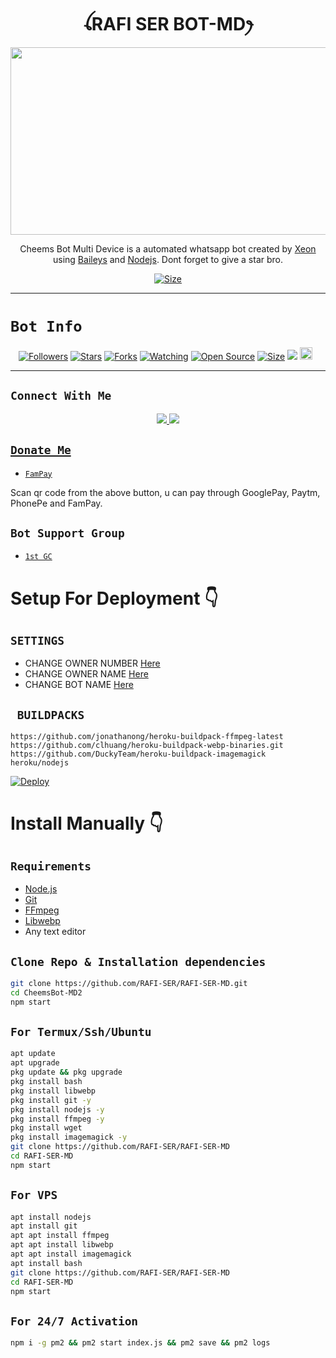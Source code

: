 <h1 align="center">ꪶRAFI SER BOT-MDꫂ<br></h1>
<p align="center">
  <img src="https://telegra.ph/file/8adfac9d34c43ce444fbf.jpg" width="540" height="300" />
</p>

<p align="center">
Cheems Bot Multi Device is a automated whatsapp bot created by <a href="https://github.com/DGXeon" target="_blank">Xeon</a> using <a href="https://github.com/adiwajshing/Baileys" target="_blank">Baileys</a> and <a href="https://github.com/nodejs" target="_blank">Nodejs</a>. Dont forget to give a star bro.
</p>

<p align="center">
<a href="https://youtu.be/imFIX-Wrt3s"><img title="Size" src="https://img.shields.io/badge/Tutorial-Video-green"></a>
</p>

------

# ```Bot Info```
<p align="center">
<a href="https://github.com/RAFI-SER/followers"><img title="Followers" src="https://img.shields.io/github/followers/RAFI-SER?color=red&style=flat-square"></a>
<a href="https://github.com/RAFI-SER/RAFI-SER-MD/stargazers/"><img title="Stars" src="https://img.shields.io/github/stars/RAFI-SER/RAFI-SER-MD?color=blue&style=flat-square"></a>
<a href="https://github.com/RAFI-SER/RAFI-SER-MD/network/members"><img title="Forks" src="https://img.shields.io/github/forks/RAFI-SER/RAFI-SER-MD?color=red&style=flat-square"></a>
<a href="https://github.com/RAFI-SER/RAFI-SER-MD/watchers"><img title="Watching" src="https://img.shields.io/github/watchers/RAFI-SER/RAFI-SER-MD?label=Watchers&color=blue&style=flat-square"></a>
<a href="https://github.com/RAFI-SER/RAFI-SER-MD"><img title="Open Source" src="https://img.shields.io/badge/Author-RAFI%20SER%20MD.-red?v=103"></a>
<a href="https://github.com/RAFI-SER/RAFI-SER-MD/"><img title="Size" src="https://img.shields.io/github/repo-size/RAFI-SER/RAFI-SER-MD?style=flat-square&color=green"></a>
<a href="https://hits.seeyoufarm.com"><img src="https://hits.seeyoufarm.com/api/count/incr/badge.svg?url=https%3A%2F%2Fgithub.com%2FRAFI-SER%2FRAFI-SER-MD&count_bg=%2379C83D&title_bg=%23555555&icon=probot.svg&icon_color=%2300FF6D&title=hits&edge_flat=false"/></a>
<a href="https://github.com/RAFI-SER/RAFI-SER-MD/graphs/commit-activity"><img height="20" src="https://img.shields.io/badge/Maintained%3F-yes-green.svg"></a>&nbsp;&nbsp;
</p>
<p align='center'>
    </p>

-------

## ```Connect With Me```
<p align="center">
<a href="https://wa.me/919605741366"><img src="https://img.shields.io/badge/Contact Xeon-25D366?style=for-the-badge&logo=whatsapp&logoColor=white" />
<a href="https://chat.whatsapp.com/BzKwmGl4Fck6YiqugLTJbA"><img src="https://img.shields.io/badge/Join Official GC-25D366?style=for-the-badge&logo=whatsapp&logoColor=white" />
</p>

## ```Donate Me```

- [`FamPay`](https://telegra.ph/file/699335032d509ff9e54.jpg)

<p align="left">
Scan qr code from the above button, u can pay through GooglePay, Paytm, PhonePe and FamPay.
</p>

## ```Bot Support Group```

- [`1st GC`](https://chat.whatsapp.com/BzKwmGl4Fck6YiqugLTJbA)

# Setup For Deployment 👇

## `SETTINGS`

- CHANGE OWNER NUMBER [Here](https://github.com/DGXeon/CheemsBot-MD2/blob/master/config/config.json#L26)
- CHANGE OWNER NAME [Here](https://github.com/DGXeon/CheemsBot-MD2/blob/master/config/config.json#L37)
- CHANGE BOT NAME [Here](https://github.com/DGXeon/CheemsBot-MD2/blob/master/config/config.json#L28)

## ` BUILDPACKS`

```
https://github.com/jonathanong/heroku-buildpack-ffmpeg-latest
https://github.com/clhuang/heroku-buildpack-webp-binaries.git
https://github.com/DuckyTeam/heroku-buildpack-imagemagick
heroku/nodejs
```

[![Deploy](https://www.herokucdn.com/deploy/button.svg)](https://heroku.com/deploy?template=https://github.com/RAFI-SER/RAFI-SER-MD)

# Install Manually 👇
## `Requirements`
* [Node.js](https://nodejs.org/en/)
* [Git](https://git-scm.com/downloads)
* [FFmpeg](https://github.com/BtbN/FFmpeg-Builds/releases/download/autobuild-2020-12-08-13-03/ffmpeg-n4.3.1-26-gca55240b8c-win64-gpl-4.3.zip)
* [Libwebp](https://developers.google.com/speed/webp/download)
* Any text editor
## `Clone Repo & Installation dependencies`
```bash
git clone https://github.com/RAFI-SER/RAFI-SER-MD.git
cd CheemsBot-MD2
npm start
```
## `For Termux/Ssh/Ubuntu`
```bash
apt update
apt upgrade
pkg update && pkg upgrade
pkg install bash
pkg install libwebp
pkg install git -y
pkg install nodejs -y 
pkg install ffmpeg -y 
pkg install wget
pkg install imagemagick -y
git clone https://github.com/RAFI-SER/RAFI-SER-MD
cd RAFI-SER-MD
npm start
```
## `For VPS`
```bash
apt install nodejs 
apt install git 
apt apt install ffmpeg 
apt apt install libwebp 
apt apt install imagemagick
apt install bash
git clone https://github.com/RAFI-SER/RAFI-SER-MD
cd RAFI-SER-MD
npm start
```
## `For 24/7 Activation`
```bash
npm i -g pm2 && pm2 start index.js && pm2 save && pm2 logs
```
